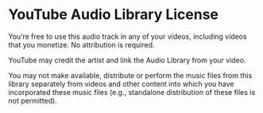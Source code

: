 # YouTube Audio Library License

You’re free to use this audio track in any of your videos, including videos that you monetize. No attribution is required.

YouTube may credit the artist and link the Audio Library from your video.

You may not make available, distribute or perform the music files from this library separately from videos and other content into which you have incorporated these music files (e.g., standalone distribution of these files is not permitted).